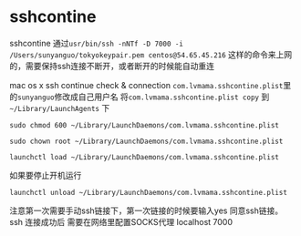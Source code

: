 # sshcontine
sshcontine
通过`usr/bin/ssh -nNTf -D 7000 -i /Users/sunyanguo/tokyokeypair.pem centos@54.65.45.216` 这样的命令来上网的，需要保持ssh连接不断开，或者断开的时候能自动重连

mac os x ssh continue check & connection
`com.lvmama.sshcontine.plist`里的`sunyanguo`修改成自己用户名
将`com.lvmama.sshcontine.plist copy` 到`~/Library/LaunchAgents` 下
```
sudo chmod 600 ~/Library/LaunchDaemons/com.lvmama.sshcontine.plist

```
```
sudo chown root ~/Library/LaunchDaemons/com.lvmama.sshcontine.plist
```
```
launchctl load ~/Library/LaunchDaemons/com.lvmama.sshcontine.plist
```
如果要停止开机运行
```
launchctl unload ~/Library/LaunchDaemons/com.lvmama.sshcontine.plist
```

注意第一次需要手动ssh链接下，第一次链接的时候要输入yes 同意ssh链接。
ssh 连接成功后 需要在网络里配置SOCKS代理 localhost 7000